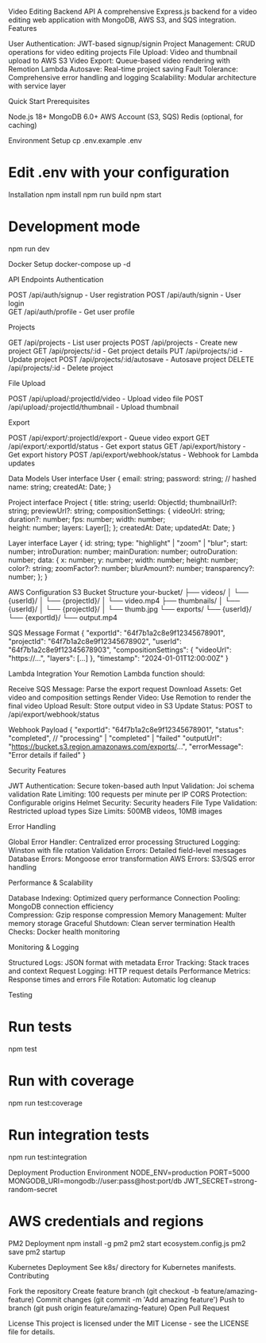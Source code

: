 Video Editing Backend API
A comprehensive Express.js backend for a video editing web application with MongoDB, AWS S3, and SQS integration.
Features

User Authentication: JWT-based signup/signin
Project Management: CRUD operations for video editing projects
File Upload: Video and thumbnail upload to AWS S3
Video Export: Queue-based video rendering with Remotion Lambda
Autosave: Real-time project saving
Fault Tolerance: Comprehensive error handling and logging
Scalability: Modular architecture with service layer

Quick Start
Prerequisites

Node.js 18+ 
MongoDB 6.0+
AWS Account (S3, SQS)
Redis (optional, for caching)

Environment Setup
cp .env.example .env
# Edit .env with your configuration

Installation
npm install
npm run build
npm start

# Development mode
npm run dev

Docker Setup
docker-compose up -d

API Endpoints
Authentication

POST /api/auth/signup - User registration
POST /api/auth/signin - User login  
GET /api/auth/profile - Get user profile

Projects

GET /api/projects - List user projects
POST /api/projects - Create new project
GET /api/projects/:id - Get project details
PUT /api/projects/:id - Update project
POST /api/projects/:id/autosave - Autosave project
DELETE /api/projects/:id - Delete project

File Upload

POST /api/upload/:projectId/video - Upload video file
POST /api/upload/:projectId/thumbnail - Upload thumbnail

Export

POST /api/export/:projectId/export - Queue video export
GET /api/export/:exportId/status - Get export status
GET /api/export/history - Get export history
POST /api/export/webhook/status - Webhook for Lambda updates

Data Models
User
interface User {
  email: string;
  password: string; // hashed
  name: string;
  createdAt: Date;
}

Project
interface Project {
  title: string;
  userId: ObjectId;
  thumbnailUrl?: string;
  previewUrl?: string;
  compositionSettings: {
    videoUrl: string;
    duration?: number;
    fps: number;
    width: number;  
    height: number;
    layers: Layer[];
  };
  createdAt: Date;
  updatedAt: Date;
}

Layer
interface Layer {
  id: string;
  type: "highlight" | "zoom" | "blur";
  start: number;
  introDuration: number;
  mainDuration: number;
  outroDuration: number;
  data: {
    x: number;
    y: number;
    width: number;
    height: number;
    color?: string;
    zoomFactor?: number;
    blurAmount?: number;
    transparency?: number;
  };
}

AWS Configuration
S3 Bucket Structure
your-bucket/
├── videos/
│   └── {userId}/
│       └── {projectId}/
│           └── video.mp4
├── thumbnails/
│   └── {userId}/
│       └── {projectId}/
│           └── thumb.jpg
└── exports/
    └── {userId}/
        └── {exportId}/
            └── output.mp4

SQS Message Format
{
  "exportId": "64f7b1a2c8e9f12345678901",
  "projectId": "64f7b1a2c8e9f12345678902", 
  "userId": "64f7b1a2c8e9f12345678903",
  "compositionSettings": {
    "videoUrl": "https://...",
    "layers": [...]
  },
  "timestamp": "2024-01-01T12:00:00Z"
}

Lambda Integration
Your Remotion Lambda function should:

Receive SQS Message: Parse the export request
Download Assets: Get video and composition settings
Render Video: Use Remotion to render the final video
Upload Result: Store output video in S3
Update Status: POST to /api/export/webhook/status

Webhook Payload
{
  "exportId": "64f7b1a2c8e9f12345678901",
  "status": "completed", // "processing" | "completed" | "failed"
  "outputUrl": "https://bucket.s3.region.amazonaws.com/exports/...",
  "errorMessage": "Error details if failed"
}

Security Features

JWT Authentication: Secure token-based auth
Input Validation: Joi schema validation
Rate Limiting: 100 requests per minute per IP
CORS Protection: Configurable origins
Helmet Security: Security headers
File Type Validation: Restricted upload types
Size Limits: 500MB videos, 10MB images

Error Handling

Global Error Handler: Centralized error processing
Structured Logging: Winston with file rotation
Validation Errors: Detailed field-level messages
Database Errors: Mongoose error transformation
AWS Errors: S3/SQS error handling

Performance & Scalability

Database Indexing: Optimized query performance
Connection Pooling: MongoDB connection efficiency  
Compression: Gzip response compression
Memory Management: Multer memory storage
Graceful Shutdown: Clean server termination
Health Checks: Docker health monitoring

Monitoring & Logging

Structured Logs: JSON format with metadata
Error Tracking: Stack traces and context
Request Logging: HTTP request details
Performance Metrics: Response times and errors
File Rotation: Automatic log cleanup

Testing
# Run tests
npm test

# Run with coverage
npm run test:coverage

# Run integration tests
npm run test:integration

Deployment
Production Environment
NODE_ENV=production
PORT=5000
MONGODB_URI=mongodb://user:pass@host:port/db
JWT_SECRET=strong-random-secret
# AWS credentials and regions

PM2 Deployment
npm install -g pm2
pm2 start ecosystem.config.js
pm2 save
pm2 startup

Kubernetes Deployment
See k8s/ directory for Kubernetes manifests.
Contributing

Fork the repository
Create feature branch (git checkout -b feature/amazing-feature)
Commit changes (git commit -m 'Add amazing feature')
Push to branch (git push origin feature/amazing-feature)
Open Pull Request

License
This project is licensed under the MIT License - see the LICENSE file for details.